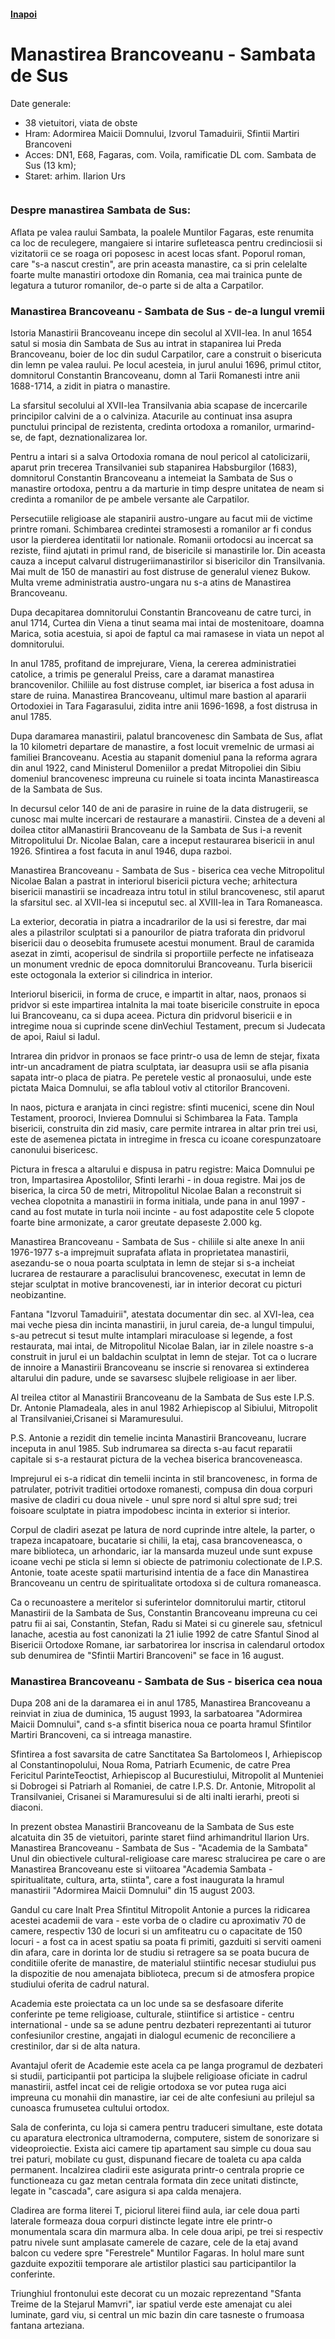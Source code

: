 <h4 class="right"><a href="/transilvania">Inapoi</a></h4>

# Manastirea Brancoveanu - Sambata de Sus

Date generale:

* 38 vietuitori, viata de obste
* Hram: Adormirea Maicii Domnului, Izvorul Tamaduirii, Sfintii Martiri Brancoveni
* Acces: DN1, E68, Fagaras, com. Voila, ramificatie DL com. Sambata de Sus (13 km);
* Staret: arhim. Ilarion Urs

<figure class="center"><img src="/images/sambatadesus.jpg" alt=""></figure>

### Despre manastirea Sambata de Sus:

Aflata pe valea raului Sambata, la poalele Muntilor Fagaras, este renumita ca loc de reculegere, mangaiere si intarire sufleteasca pentru credinciosii si vizitatorii ce se roaga ori poposesc in acest locas sfant.
Poporul roman, care "s-a nascut crestin", are prin aceasta manastire, ca si prin celelalte foarte multe manastiri ortodoxe din Romania, cea mai trainica punte de legatura a tuturor romanilor, de-o parte si de alta a Carpatilor.

### Manastirea Brancoveanu - Sambata de Sus - de-a lungul vremii

Istoria Manastirii Brancoveanu incepe din secolul al XVII-lea. In anul 1654 satul si mosia din Sambata de Sus au intrat in stapanirea lui Preda Brancoveanu, boier de loc din sudul Carpatilor, care a construit o bisericuta din lemn pe valea raului. Pe locul acesteia, in jurul anului 1696, primul ctitor, domnitorul Constantin Brancoveanu, domn al Tarii Romanesti intre anii 1688-1714, a zidit in piatra o manastire.
 
La sfarsitul secolului al XVII-lea Transilvania abia scapase de incercarile principilor calvini de a o calviniza. Atacurile au continuat insa asupra punctului principal de rezistenta, credinta ortodoxa a romanilor, urmarind-se, de fapt, deznationalizarea lor.
 
Pentru a intari si a salva Ortodoxia romana de noul pericol al catolicizarii, aparut prin trecerea Transilvaniei sub stapanirea Habsburgilor (1683), domnitorul Constantin Brancoveanu a intemeiat la Sambata de Sus o manastire ortodoxa, pentru a da marturie in timp despre unitatea de neam si credinta a romanilor de pe ambele versante ale Carpatilor.
 
Persecutiile religioase ale stapanirii austro-ungare au facut mii de victime printre romani. Schimbarea credintei stramosesti a romanilor ar fi condus usor la pierderea identitatii lor nationale. Romanii ortodocsi au incercat sa reziste, fiind ajutati in primul rand, de bisericile si manastirile lor. Din aceasta cauza a inceput calvarul distrugeriimanastirilor si bisericilor din Transilvania. Mai mult de 150 de manastiri au fost distruse de generalul vienez Bukow. Multa vreme administratia austro-ungara nu s-a atins de Manastirea Brancoveanu.
 
Dupa decapitarea domnitorului Constantin Brancoveanu de catre turci, in anul 1714, Curtea din Viena a tinut seama mai intai de mostenitoare, doamna Marica, sotia acestuia, si apoi de faptul ca mai ramasese in viata un nepot al domnitorului.
 
In anul 1785, profitand de imprejurare, Viena, la cererea administratiei catolice, a trimis pe generalul Preiss, care a daramat manastirea brancovenilor. Chiliile au fost distruse complet, iar biserica a fost adusa in stare de ruina. Manastirea Brancoveanu, ultimul mare bastion al apararii Ortodoxiei in Tara Fagarasului, zidita intre anii 1696-1698, a fost distrusa in anul 1785.
 
Dupa daramarea manastirii, palatul brancovenesc din Sambata de Sus, aflat la 10 kilometri departare de manastire, a fost locuit vremelnic de urmasi ai familiei Brancoveanu. Acestia au stapanit domeniul pana la reforma agrara din anul 1922, cand Ministerul Domeniilor a predat Mitropoliei din Sibiu domeniul brancovenesc impreuna cu ruinele si toata incinta Manastireasca de la Sambata de Sus.
 
In decursul celor 140 de ani de parasire in ruine de la data distrugerii, se cunosc mai multe incercari de restaurare a manastirii. Cinstea de a deveni al doilea ctitor alManastirii Brancoveanu de la Sambata de Sus i-a revenit Mitropolitului Dr. Nicolae Balan, care a inceput restaurarea bisericii in anul 1926. Sfintirea a fost facuta in anul 1946, dupa razboi.
 
Manastirea Brancoveanu - Sambata de Sus - biserica cea veche
Mitropolitul Nicolae Balan a pastrat in interiorul bisericii pictura veche; arhitectura bisericii manastirii se incadreaza intru totul in stilul brancovenesc, stil aparut la sfarsitul sec. al XVII-lea si inceputul sec. al XVIII-lea in Tara Romaneasca.
 
La exterior, decoratia in piatra a incadrarilor de la usi si ferestre, dar mai ales a pilastrilor sculptati si a panourilor de piatra traforata din pridvorul bisericii dau o deosebita frumusete acestui monument. Braul de caramida asezat in zimti, acoperisul de sindrila si proportiile perfecte ne infatiseaza un monument vrednic de epoca domnitorului Brancoveanu. Turla bisericii este octogonala la exterior si cilindrica in interior.
 
Interiorul bisericii, in forma de cruce, e impartit in altar, naos, pronaos si pridvor si este impartirea intalnita la mai toate bisericile construite in epoca lui Brancoveanu, ca si dupa aceea. Pictura din pridvorul bisericii e in intregime noua si cuprinde scene dinVechiul Testament, precum si Judecata de apoi, Raiul si Iadul.
 
Intrarea din pridvor in pronaos se face printr-o usa de lemn de stejar, fixata intr-un ancadrament de piatra sculptata, iar deasupra usii se afla pisania sapata intr-o placa de piatra. Pe peretele vestic al pronaosului, unde este pictata Maica Domnului, se afla tabloul votiv al ctitorilor Brancoveni.
 
In naos, pictura e aranjata in cinci registre: sfinti mucenici, scene din Noul Testament, prooroci, Invierea Domnului si Schimbarea la Fata. Tampla bisericii, construita din zid masiv, care permite intrarea in altar prin trei usi, este de asemenea pictata in intregime in fresca cu icoane corespunzatoare canonului bisericesc.
 
Pictura in fresca a altarului e dispusa in patru registre: Maica Domnului pe tron, Impartasirea Apostolilor, Sfinti Ierarhi - in doua registre. Mai jos de biserica, la circa 50 de metri, Mitropolitul Nicolae Balan a reconstruit si vechea clopotnita a manastirii in forma initiala, unde pana in anul 1997 - cand au fost mutate in turla noii incinte - au fost adapostite cele 5 clopote foarte bine armonizate, a caror greutate depaseste 2.000 kg.
 
Manastirea Brancoveanu - Sambata de Sus - chiliile si alte anexe
In anii 1976-1977 s-a imprejmuit suprafata aflata in proprietatea manastirii, asezandu-se o noua poarta sculptata in lemn de stejar si s-a incheiat lucrarea de restaurare a paraclisului brancovenesc, executat in lemn de stejar sculptat in motive brancovenesti, iar in interior decorat cu picturi neobizantine.
 
Fantana "Izvorul Tamaduirii", atestata documentar din sec. al XVI-lea, cea mai veche piesa din incinta manastirii, in jurul careia, de-a lungul timpului, s-au petrecut si tesut multe intamplari miraculoase si legende, a fost restaurata, mai intai, de Mitropolitul Nicolae Balan, iar in zilele noastre s-a construit in jurul ei un baldachin sculptat in lemn de stejar. Tot ca o lucrare de innoire a Manastirii Brancoveanu se inscrie si renovarea si extinderea altarului din padure, unde se savarsesc slujbele religioase in aer liber.
 
Al treilea ctitor al Manastirii Brancoveanu de la Sambata de Sus este I.P.S. Dr. Antonie Plamadeala, ales in anul 1982 Arhiepiscop al Sibiului, Mitropolit al Transilvaniei,Crisanei si Maramuresului.

P.S. Antonie a rezidit din temelie incinta Manastirii Brancoveanu, lucrare inceputa in anul 1985. Sub indrumarea sa directa s-au facut reparatii capitale si s-a restaurat pictura de la vechea biserica brancoveneasca.
 
Imprejurul ei s-a ridicat din temelii incinta in stil brancovenesc, in forma de patrulater, potrivit traditiei ortodoxe romanesti, compusa din doua corpuri masive de cladiri cu doua nivele - unul spre nord si altul spre sud; trei foisoare sculptate in piatra impodobesc incinta in exterior si interior.
 
Corpul de cladiri asezat pe latura de nord cuprinde intre altele, la parter, o trapeza incapatoare, bucatarie si chilii, la etaj, casa brancoveneasca, o mare biblioteca, un arhondaric, iar la mansarda muzeul unde sunt expuse icoane vechi pe sticla si lemn si obiecte de patrimoniu colectionate de I.P.S. Antonie, toate aceste spatii marturisind intentia de a face din Manastirea Brancoveanu un centru de spiritualitate ortodoxa si de cultura romaneasca.
 
Ca o recunoastere a meritelor si suferintelor domnitorului martir, ctitorul Manastirii de la Sambata de Sus, Constantin Brancoveanu impreuna cu cei patru fii ai sai, Constantin, Stefan, Radu si Matei si cu ginerele sau, sfetnicul Ianache, acestia au fost canonizati la 21 iulie 1992 de catre Sfantul Sinod al Bisericii Ortodoxe Romane, iar sarbatorirea lor inscrisa in calendarul ortodox sub denumirea de "Sfintii Martiri Brancoveni" se face in 16 august.

### Manastirea Brancoveanu - Sambata de Sus - biserica cea noua

Dupa 208 ani de la daramarea ei in anul 1785, Manastirea Brancoveanu a reinviat in ziua de duminica, 15 august 1993, la sarbatoarea "Adormirea Maicii Domnului", cand s-a sfintit biserica noua ce poarta hramul Sfintilor Martiri Brancoveni, ca si intreaga manastire.
 
Sfintirea a fost savarsita de catre Sanctitatea Sa Bartolomeos I, Arhiepiscop al Constantinopolului, Noua Roma, Patriarh Ecumenic, de catre Prea Fericitul ParinteTeoctist, Arhiepiscop al Bucurestiului, Mitropolit al Munteniei si Dobrogei si Patriarh al Romaniei, de catre I.P.S. Dr. Antonie, Mitropolit al Transilvaniei, Crisanei si Maramuresului si de alti inalti ierarhi, preoti si diaconi.
 
In prezent obstea Manastirii Brancoveanu de la Sambata de Sus este alcatuita din 35 de vietuitori, parinte staret fiind arhimandritul Ilarion Urs.
Manastirea Brancoveanu - Sambata de Sus - "Academia de la Sambata"
Unul din obiectivele cultural-religioase care maresc stralucirea pe care o are Manastirea Brancoveanu este si viitoarea "Academia Sambata - spiritualitate, cultura, arta, stiinta", care a fost inaugurata la hramul manastirii "Adormirea Maicii Domnului" din 15 august 2003.
 
Gandul cu care Inalt Prea Sfintitul Mitropolit Antonie a purces la ridicarea acestei academii de vara - este vorba de o cladire cu aproximativ 70 de camere, respectiv 130 de locuri si un amfiteatru cu o capacitate de 150 locuri - a fost ca in acest spatiu sa poata fi primiti, gazduiti si serviti oameni din afara, care in dorinta lor de studiu si retragere sa se poata bucura de conditiile oferite de manastire, de materialul stiintific necesar studiului pus la dispozitie de nou amenajata biblioteca, precum si de atmosfera propice studiului oferita de cadrul natural.
 
Academia este proiectata ca un loc unde sa se desfasoare diferite conferinte pe teme religioase, culturale, stiintifice si artistice - centru international - unde sa se adune pentru dezbateri reprezentanti ai tuturor confesiunilor crestine, angajati in dialogul ecumenic de reconciliere a crestinilor, dar si de alta natura.
 
Avantajul oferit de Academie este acela ca pe langa programul de dezbateri si studii, participantii pot participa la slujbele religioase oficiate in cadrul manastirii, astfel incat cei de religie ortodoxa se vor putea ruga aici impreuna cu monahii din manastire, iar cei de alte confesiuni au prilejul sa cunoasca frumusetea cultului ortodox.
             
Sala de conferinta, cu loja si camera pentru traduceri simultane, este dotata cu aparatura electronica ultramoderna, computere, sistem de sonorizare si videoproiectie. Exista aici camere tip apartament sau simple cu doua sau trei paturi, mobilate cu gust, dispunand fiecare de toaleta cu apa calda permanent. Incalzirea cladirii este asigurata printr-o centrala proprie ce functioneaza cu gaz metan centrala formata din zece unitati distincte, legate in "cascada", care asigura si apa calda menajera.
 
Cladirea are forma literei T, piciorul literei fiind aula, iar cele doua parti laterale formeaza doua corpuri distincte legate intre ele printr-o monumentala scara din marmura alba. In cele doua aripi, pe trei si respectiv patru nivele sunt amplasate camerele de cazare, cele de la etaj avand balcon cu vedere spre "Ferestrele" Muntilor Fagaras. In holul mare sunt gazduite expozitii temporare ale artistilor plastici sau participantilor la conferinte.
 
Triunghiul frontonului este decorat cu un mozaic reprezentand "Sfanta Treime de la Stejarul Mamvri", iar spatiul verde este amenajat cu alei luminate, gard viu, si central un mic bazin din care tasneste o frumoasa fantana arteziana.

